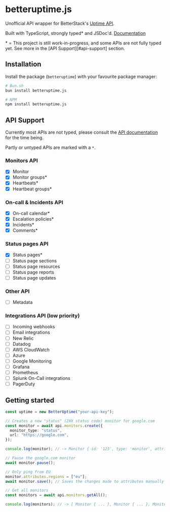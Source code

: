 # betteruptime.js

Unofficial API wrapper for BetterStack's [Uptime API](https://betterstack.com/docs/uptime/api/getting-started-with-uptime-api).

Built with TypeScript, strongly typed\* and JSDoc'd. [Documentation](https://raikasdev.github.io/betteruptime-js/)

\* = This project is still work-in-progress, and some APIs are not fully typed yet. See more in the [API Support][#api-support] section.

## Installation

Install the package (`betteruptime`) with your favourite package manager:

```bash
# Bun.sh
bun install betteruptime.js
```

```bash
# NPM
npm install betteruptime.js
```

## API Support

Currently most APIs are not typed, please consult the [API documentation](https://betterstack.com/docs/uptime/api/getting-started-with-uptime-api/) for the time being.

Partly or untyped APIs are marked with a `*`.

### Monitors API

- [x] Monitor
- [x] Monitor groups\*
- [x] Heartbeats\*
- [x] Heartbeat groups\*

### On-call & Incidents API

- [x] On-call calendar\*
- [x] Escalation policies\*
- [x] Incidents\*
- [x] Comments\*

### Status pages API

- [x] Status pages\*
- [ ] Status page sections
- [ ] Status page resources
- [ ] Status page reports
- [ ] Status page updates

### Other API

- [ ] Metadata

### Integrations API (low priority)

- [ ] Incoming webhooks
- [ ] Email integrations
- [ ] New Relic
- [ ] Datadog
- [ ] AWS CloudWatch
- [ ] Azure
- [ ] Google Monitoring
- [ ] Grafana
- [ ] Prometheus
- [ ] Splunk On-Call integrations
- [ ] PagerDuty

## Getting started

```typescript
const uptime = new BetterUptime("your-api-key");

// Creates a new "status" (2XX status code) monitor for google.com
const monitor = await api.monitors.create({
  monitor_type: "status",
  url: "https://google.com",
});

console.log(monitor); // -> Monitor { id: '123', type: 'monitor', attributes: { ... } }

// Pause the google.com monitor
await monitor.pause();

// Only ping from EU
monitor.attributes.regions = ["eu"];
await monitor.save(); // Saves the changes made to attributes manually

// Get all monitors
const monitors = await api.monitors.getAll();

console.log(monitors); // -> [ Monitor { ... }, Monitor { ... }, Monitor { ... }, ... ]
```
